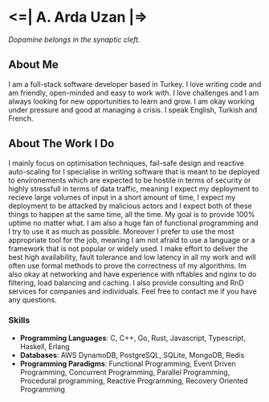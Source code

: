 # <=| A. Arda Uzan |=>

*Dopamine belongs in the synaptic cleft.*

## About Me

I am a full-stack software developer based in Turkey. I love writing code and am friendly, open-minded and easy to work with. I love challenges and I am always looking for new opportunities to learn and grow. I am okay working under pressure and good at managing a crisis. I speak English, Turkish and French.

## About The Work I Do

I mainly focus on optimisation techniques, fail-safe design and reactive auto-scaling for I specialise in writing software that is meant to be deployed to environements which are expected to be hostile in terms of security or highly stressfull in terms of data traffic, meaning I expect my deployment to recieve large volumes of input in a short amount of time, I expect my deployment to be attacked by malicious actors and I expect both of these things to happen at the same time, all the time. My goal is to provide 100% uptime no matter what. I am also a huge fan of functional programming and I try to use it as much as possible. Moreover I prefer to use the most appropriate tool for the job, meaning I am not afraid to use a language or a framework that is not popular or widely used. I make effort to deliver the best high availability, fault tolerance and low latency in all my work and will often use formal methods to prove the correctness of my algorithms. Im also okay at networking and have experience with nftables and nginx to do filtering, load balancing and caching. I also provide consulting and RnD services for companies and individuals. Feel free to contact me if you have any questions.

### Skills

- **Programming Languages**: C, C++, Go, Rust, Javascript, Typescript, Haskell, Erlang
- **Databases**: AWS DynamoDB, PostgreSQL, SQLite, MongoDB, Redis
- **Programming Paradigms**: Functional Programming, Event Driven Programming, Concurrent Programming, Parallel Programming, Procedural programming, Reactive Programming, Recovery Oriented Programming
